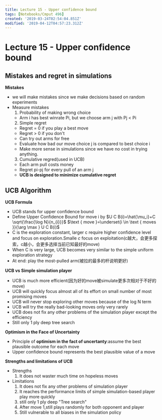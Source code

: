 ```yaml
---
title: Lecture 15 - Upper confidence bound
tags: [Notebooks/Cmput 496]
created: '2019-03-24T02:54:04.851Z'
modified: '2019-04-12T04:57:23.312Z'
---
```


# Lecture 15 - Upper confidence bound
## Mistakes and regret in simulations
**Mistakes**
  * we will make mistakes since we make decisions based on random experiments
  * Measure mistakes
    1. Probability of making wrong choice
      * Arm i has best winrate Pi, but we choose arm j with Pj < Pi
    2. Simple regret
      * Regret = 0 if you play a best move
      * Regret > 0 if you don't
      * Can try out arms for free
      * Evaluate how bad our move choice j is compared to best choice i
      * Make more sense in simulations since we have no cost in trying anything.
    3. Cumulative regred(used in UCB)
      * Each arm pull costs money
      * Regret pi-pj for every pull of an arm j
      * **UCB is designed to minimize cumulative regret**

## UCB Algorithm
**UCB Formula**
  * UCB stands for upper confidence bound
  * Define Upper Confidence Bound for move i by
  $U C B(i)=\hat{\mu_i}+C \sqrt{\frac{\log N}{n_{i}}}$ $\text { move }=\underset{i \in \text { moves }}{\arg \max } U C B(i)$
  * C is the exploration constant, larger c require higher confidence level and focus on exploration.Smalle $c$ focus on exploitation(c越大，会更多探索，c越小，会更多选择当前已知最好的move)
  * When C is very large, UCB becomes very similar to the simple uniform exploration strategy
  * At end: play the most-pulled arm(被拉的最多的杆说明更好)

**UCB vs Simple simulation player**
  * UCB is much more efficient(因为好的move被simulate更多次相对于不好的move)
  * UCB will quickly focus almost all of its effort on small number of most promising moves
  * UCB will never stop exploring other moves because of the log N term
  * UCB will try the really bad-looking moves only very rarely
  * UCB does not fix any other problems of the simulation player except the efficiency
  * Still only 1 ply deep tree search

**Optimism in the Face of Uncertainty**
  * Principle of **optimism in the fact of uncertanty**:assume the best plausible outcome for each move
  * Upper confidence bound represents the best plausible value of a move

**Strengths and limitations of UCB**
  * Strengths
    1. It does not waster much time on hopeless moves
  * Limitations
    1. It does not fix any other problems of simulation player
    2. It reaches the performance limits of simple simulation-based player play more quickly
    3. still only 1 ply deep "Tree search"
    4. After move 1,still plays randomly for both opponent and player
    5. Still vulnerable to all biases in the simulation policy
    

